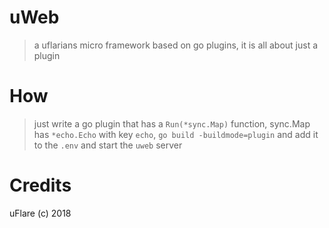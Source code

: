 uWeb
====
> a uflarians micro framework based on go plugins, it is all about just a plugin

How
===
> just write a go plugin that has a `Run(*sync.Map)` function, sync.Map has `*echo.Echo` with key `echo`,  `go build -buildmode=plugin` and add it to the `.env` and start the `uweb` server

Credits
=======
uFlare (c) 2018
